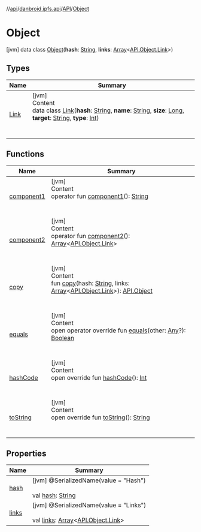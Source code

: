 //[api](../../../index.md)/[danbroid.ipfs.api](../../index.md)/[API](../index.md)/[Object](index.md)



# Object  
 [jvm] data class [Object](index.md)(**hash**: [String](https://kotlinlang.org/api/latest/jvm/stdlib/kotlin/-string/index.html), **links**: [Array](https://kotlinlang.org/api/latest/jvm/stdlib/kotlin/-array/index.html)<[API.Object.Link](-link/index.md)>)   


## Types  
  
|  Name|  Summary| 
|---|---|
| [Link](-link/index.md)| [jvm]  <br>Content  <br>data class [Link](-link/index.md)(**hash**: [String](https://kotlinlang.org/api/latest/jvm/stdlib/kotlin/-string/index.html), **name**: [String](https://kotlinlang.org/api/latest/jvm/stdlib/kotlin/-string/index.html), **size**: [Long](https://kotlinlang.org/api/latest/jvm/stdlib/kotlin/-long/index.html), **target**: [String](https://kotlinlang.org/api/latest/jvm/stdlib/kotlin/-string/index.html), **type**: [Int](https://kotlinlang.org/api/latest/jvm/stdlib/kotlin/-int/index.html))  <br><br><br>


## Functions  
  
|  Name|  Summary| 
|---|---|
| [component1](component1.md)| [jvm]  <br>Content  <br>operator fun [component1](component1.md)(): [String](https://kotlinlang.org/api/latest/jvm/stdlib/kotlin/-string/index.html)  <br><br><br>
| [component2](component2.md)| [jvm]  <br>Content  <br>operator fun [component2](component2.md)(): [Array](https://kotlinlang.org/api/latest/jvm/stdlib/kotlin/-array/index.html)<[API.Object.Link](-link/index.md)>  <br><br><br>
| [copy](copy.md)| [jvm]  <br>Content  <br>fun [copy](copy.md)(hash: [String](https://kotlinlang.org/api/latest/jvm/stdlib/kotlin/-string/index.html), links: [Array](https://kotlinlang.org/api/latest/jvm/stdlib/kotlin/-array/index.html)<[API.Object.Link](-link/index.md)>): [API.Object](index.md)  <br><br><br>
| [equals](../../-ok-http-call-executor/-companion/index.md#kotlin/Any/equals/#kotlin.Any?/PointingToDeclaration/)| [jvm]  <br>Content  <br>open operator override fun [equals](../../-ok-http-call-executor/-companion/index.md#kotlin/Any/equals/#kotlin.Any?/PointingToDeclaration/)(other: [Any](https://kotlinlang.org/api/latest/jvm/stdlib/kotlin/-any/index.html)?): [Boolean](https://kotlinlang.org/api/latest/jvm/stdlib/kotlin/-boolean/index.html)  <br><br><br>
| [hashCode](../../-ok-http-call-executor/-companion/index.md#kotlin/Any/hashCode/#/PointingToDeclaration/)| [jvm]  <br>Content  <br>open override fun [hashCode](../../-ok-http-call-executor/-companion/index.md#kotlin/Any/hashCode/#/PointingToDeclaration/)(): [Int](https://kotlinlang.org/api/latest/jvm/stdlib/kotlin/-int/index.html)  <br><br><br>
| [toString](../../-ok-http-call-executor/-companion/index.md#kotlin/Any/toString/#/PointingToDeclaration/)| [jvm]  <br>Content  <br>open override fun [toString](../../-ok-http-call-executor/-companion/index.md#kotlin/Any/toString/#/PointingToDeclaration/)(): [String](https://kotlinlang.org/api/latest/jvm/stdlib/kotlin/-string/index.html)  <br><br><br>


## Properties  
  
|  Name|  Summary| 
|---|---|
| [hash](index.md#danbroid.ipfs.api/API.Object/hash/#/PointingToDeclaration/)|  [jvm] @SerializedName(value = "Hash")  <br>  <br>val [hash](index.md#danbroid.ipfs.api/API.Object/hash/#/PointingToDeclaration/): [String](https://kotlinlang.org/api/latest/jvm/stdlib/kotlin/-string/index.html)   <br>
| [links](index.md#danbroid.ipfs.api/API.Object/links/#/PointingToDeclaration/)|  [jvm] @SerializedName(value = "Links")  <br>  <br>val [links](index.md#danbroid.ipfs.api/API.Object/links/#/PointingToDeclaration/): [Array](https://kotlinlang.org/api/latest/jvm/stdlib/kotlin/-array/index.html)<[API.Object.Link](-link/index.md)>   <br>

